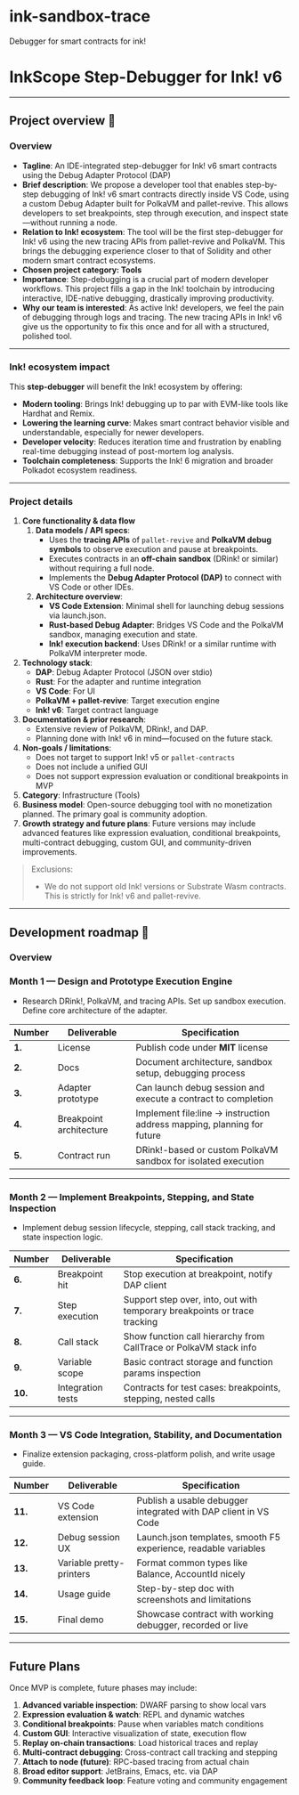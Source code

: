 # ink-sandbox-trace
Debugger for smart contracts for ink!

# InkScope Step-Debugger for Ink! v6

---

## Project overview :page_facing_up:

### Overview

- **Tagline**: An IDE-integrated step-debugger for Ink! v6 smart contracts using the Debug Adapter Protocol (DAP)
- **Brief description**: We propose a developer tool that enables step-by-step debugging of Ink! v6 smart contracts directly inside VS Code, using a custom Debug Adapter built for PolkaVM and pallet-revive. This allows developers to set breakpoints, step through execution, and inspect state—without running a node.
- **Relation to Ink! ecosystem**: The tool will be the first step-debugger for Ink! v6 using the new tracing APIs from pallet-revive and PolkaVM. This brings the debugging experience closer to that of Solidity and other modern smart contract ecosystems.
- **Chosen project category: Tools**
- **Importance**: Step-debugging is a crucial part of modern developer workflows. This project fills a gap in the Ink! toolchain by introducing interactive, IDE-native debugging, drastically improving productivity.
- **Why our team is interested**: As active Ink! developers, we feel the pain of debugging through logs and tracing. The new tracing APIs in Ink! v6 give us the opportunity to fix this once and for all with a structured, polished tool.

---

### Ink! ecosystem impact

This **step-debugger** will benefit the Ink! ecosystem by offering:

- **Modern tooling**: Brings Ink! debugging up to par with EVM-like tools like Hardhat and Remix.
- **Lowering the learning curve**: Makes smart contract behavior visible and understandable, especially for newer developers.
- **Developer velocity**: Reduces iteration time and frustration by enabling real-time debugging instead of post-mortem log analysis.
- **Toolchain completeness**: Supports the Ink! 6 migration and broader Polkadot ecosystem readiness.

---

### Project details

1. **Core functionality & data flow**
    1. **Data models / API specs**:
        - Uses the **tracing APIs** of `pallet-revive` and **PolkaVM debug symbols** to observe execution and pause at breakpoints.
        - Executes contracts in an **off-chain sandbox** (DRink! or similar) without requiring a full node.
        - Implements the **Debug Adapter Protocol (DAP)** to connect with VS Code or other IDEs.
    2. **Architecture overview**:
        - **VS Code Extension**: Minimal shell for launching debug sessions via launch.json.
        - **Rust-based Debug Adapter**: Bridges VS Code and the PolkaVM sandbox, managing execution and state.
        - **Ink! execution backend**: Uses DRink! or a similar runtime with PolkaVM interpreter mode.
2. **Technology stack**:
    - **DAP**: Debug Adapter Protocol (JSON over stdio)
    - **Rust**: For the adapter and runtime integration
    - **VS Code**: For UI
    - **PolkaVM + pallet-revive**: Target execution engine
    - **Ink! v6**: Target contract language
3. **Documentation & prior research**:
    - Extensive review of PolkaVM, DRink!, and DAP.
    - Planning done with Ink! v6 in mind—focused on the future stack.
4. **Non-goals / limitations**:
    - Does not target to support Ink! v5 or `pallet-contracts`
    - Does not include a unified GUI
    - Does not support expression evaluation or conditional breakpoints in MVP
6. **Category**: Infrastructure (Tools)
7. **Business model**: Open-source debugging tool with no monetization planned. The primary goal is community adoption.
8. **Growth strategy and future plans**: Future versions may include advanced features like expression evaluation, conditional breakpoints, multi-contract debugging, custom GUI, and community-driven improvements.

> Exclusions:
>
> - We do not support old Ink! versions or Substrate Wasm contracts. This is strictly for Ink! v6 and pallet-revive.

---

## Development roadmap :nut_and_bolt:

### Overview

### Month 1 — Design and Prototype Execution Engine

- Research DRink!, PolkaVM, and tracing APIs. Set up sandbox execution. Define core architecture of the adapter.

| **Number** | **Deliverable** | **Specification** |
| --- | --- | --- |
| **1.** | License | Publish code under **MIT** license |
| **2.** | Docs | Document architecture, sandbox setup, debugging process |
| **3.** | Adapter prototype | Can launch debug session and execute a contract to completion |
| **4.** | Breakpoint architecture | Implement file:line -> instruction address mapping, planning for future |
| **5.** | Contract run | DRink!-based or custom PolkaVM sandbox for isolated execution |

---

### Month 2 — Implement Breakpoints, Stepping, and State Inspection

- Implement debug session lifecycle, stepping, call stack tracking, and state inspection logic.

| **Number** | **Deliverable** | **Specification** |
| --- | --- | --- |
| **6.** | Breakpoint hit | Stop execution at breakpoint, notify DAP client |
| **7.** | Step execution | Support step over, into, out with temporary breakpoints or trace tracking |
| **8.** | Call stack | Show function call hierarchy from CallTrace or PolkaVM stack info |
| **9.** | Variable scope | Basic contract storage and function params inspection |
| **10.** | Integration tests | Contracts for test cases: breakpoints, stepping, nested calls |

---

### Month 3 — VS Code Integration, Stability, and Documentation

- Finalize extension packaging, cross-platform polish, and write usage guide.

| **Number** | **Deliverable** | **Specification** |
| --- | --- | --- |
| **11.** | VS Code extension | Publish a usable debugger integrated with DAP client in VS Code |
| **12.** | Debug session UX | Launch.json templates, smooth F5 experience, readable variables |
| **13.** | Variable pretty-printers | Format common types like Balance, AccountId nicely |
| **14.** | Usage guide | Step-by-step doc with screenshots and limitations |
| **15.** | Final demo | Showcase contract with working debugger, recorded or live |

---

## Future Plans

Once MVP is complete, future phases may include:

1. **Advanced variable inspection**: DWARF parsing to show local vars
2. **Expression evaluation & watch**: REPL and dynamic watches
3. **Conditional breakpoints**: Pause when variables match conditions
4. **Custom GUI**: Interactive visualization of state, execution flow
5. **Replay on-chain transactions**: Load historical traces and replay
6. **Multi-contract debugging**: Cross-contract call tracking and stepping
7. **Attach to node (future)**: RPC-based tracing from actual chain
8. **Broad editor support**: JetBrains, Emacs, etc. via DAP
9. **Community feedback loop**: Feature voting and community engagement
